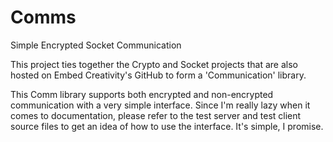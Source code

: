 # Comms
Simple Encrypted Socket Communication

This project ties together the Crypto and Socket projects that are also hosted on Embed Creativity's GitHub to form a 'Communication' library.

This Comm library supports both encrypted and non-encrypted communication with a very simple interface. Since I'm really lazy when it comes to documentation, please refer to the test server and test client source files to get an idea of how to use the interface. It's simple, I promise.

